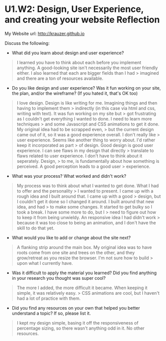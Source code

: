 # U1.W2: Design, User Experience, and creating your website Reflection

My Website url: http://krauzer.github.io

Discuss the following:
* What did you learn about design and user experience? 
> I learned you have to think about each before you implement anything. A good-looking site isn't 
> necessarily the most user friendly either. I also learned that each are bigger fields than I had  > imagined and there are a ton of resources available.  



* Do you like design and user experience? Was it fun working on your site, the plan, and/or the wireframe? (If you hated it, that's OK too)

> I love design. Design is like writing for me. Imagining things and then having to implement them  > indirectly (in this case via html and css, writing with text). It was fun working on my site but  > got frustrating as I couldn't get everything I wanted to done. I need to learn more techniques    > and some Javascript and CSS animations to get it done. My original idea had to be scrapped even,  > but the current design came out of it, so it was a good experience overall. I don't really like   > user experience. Seems like another thing to worry about. I'd rather keep it incorporated as part > of design. Good design is good user experience. I can see flaws in my design that directly        > translate to flaws related to user experience. I don't have to think about it seperately. Design, > to me, is fundamentally about how something is perceived. A good perception leads to a good user  > experience. 


* What was your process? What worked and didn't work?

> My process was to think about what I wanted to get done. What I had to offer and the personality  > I wanted to present. I came up with a rough idea and I built around that. I came up with a good   > design, but I couldn't get it done so I changed it around. I built around that new idea, and had  > to make some changes. It started to get bulky so I took a break. I have some more to do, but I    > need to figure out how to keep it from being unwieldy. An responsive idea I had didn't work       > because it was too close to being an animation, and I don't have the skill to do that yet. 

* What would you like to add or change about the site next?

> A flanking strip around the main box. My original idea was to have roots come from one site and 
> trees on the other, and they grow/retreat as you resize the browser. I'm not sure how to build    > upon what I currently have. 


* Was it difficult to apply the material you learned? Did you find anything in your research you thought was super cool?

>The more I added, the more difficult it became. When keeping it simple, it was relatively easy.    > CSS animations are cool, but I haven't had a lot of practice with them. 

* Did you find any resources on your own that helped you better understand a topic? If so, please list it.

> I kept my design simple, basing it off the responsiveness of percentage sizing, so there wasn't
> anything odd in it. No other resources. 